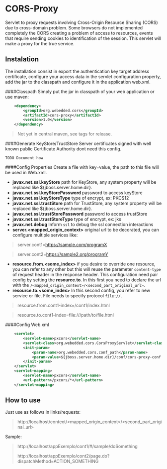 CORS-Proxy
=================
Servlet to proxy requests involving Cross-Origin Resource Sharing (CORS) due to cross-domain problem. Some browsers do not implemented completely the CORS creating a problem of access to resources, events that require sending cookies to identification of the session. This servlet will make a proxy for the true service.

Instalation
--------------------
The installation consist in export the authentication key target address certificate, configure your access data in the servlet configuration property, add the jar to the classpath and configure it in the application web.xml.

####Classpath
Simply put the jar in classpath of your web application or use maven:

```xml
	<dependency>
		<groupId>org.webedded.cors</groupId>
		<artifactId>cors-proxy</artifactId>
		<version>1.0</version>
	</dependency>
```


> Not yet in central maven, see tags for release.

####Generate KeyStore/TrustStore
Server certificates signed with well known public Certificate Authority dont need this config.

`TODO Document how`

####Config Properties
Create a file with key=value, the path to this file will be used in Web.xml.

- **javax.net.ssl.keyStore** path for KeyStore, any system property will be replaced like ${jboss.server.home.dir}.
- **javax.net.ssl.keyStorePassword** password to access keyStore
- **javax.net.ssl.keyStoreType** type of encrypt, ex: PKCS12
- **javax.net.ssl.trustStore** path for TrustStore, any system property will be replaced like ${jboss.server.home.dir}.
- **javax.net.ssl.trustStorePassword** password to access trustStore
- **javax.net.ssl.trustStoreType** type of encrypt, ex: jks
- **javax.net.debug** Inform `ssl` to debug the ssl connection interactions
- **server.<mapped_origin_context>** original url to be decorated, you can configure multiple services like:

> server.cont1=https://sample.com/programX

> server.cont2=https://sample2.org/programY

- **resource.from.<some_index>** if you desire to override one resource, you can refer to any other but this will reuse the parameter `content-type` of request header in the response header. This configuration need pair config by setting the **resource.to**. In this first you need to declare the url with the `/<mapped_origin_context>/<second_part_original_url>`.
- **resource.to.<some_index>**  In this second config, you refer to new service or file. File needs to specify protocol `file://`.

> resource.from.cont1-index=/cont1/index.html

> resource.to.cont1-index=file:///path/to/file.html

####Config Web.xml
```xml
	<servlet>
		<servlet-name>pxcors</servlet-name>
		<servlet-class>org.webedded.cors.CorsProxyServlet</servlet-class>
		<init-param>
			<param-name>org.webedded.cors.conf_path</param-name>
			<param-value>${jboss.server.home.dir}/conf/cors-proxy-conf.properties</param-value>
		</init-param>
	</servlet>
	<servlet-mapping>
		<servlet-name>pxcors</servlet-name>
		<url-pattern>/pxcors/*</url-pattern>
	</servlet-mapping>
```


How to use
--------------------
Just use as follows in links/requests:

> http://localhost/context/<mapped_origin_context>/<second_part_original_url>

Sample:

> http://localhost/appExemplo/cont1/#/sample/doSomething
>
> http://localhost/appExemplo/cont2/page.do?dispatchMethod=ACTION_SOMETHING